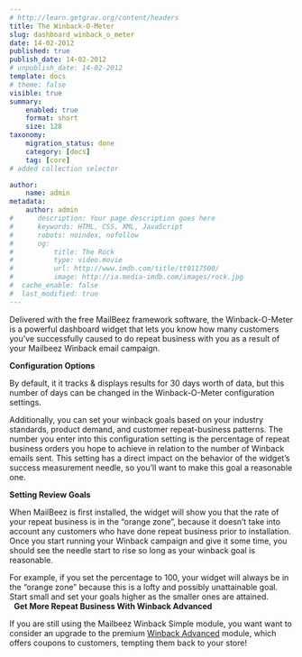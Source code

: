 ```yaml
---
# http://learn.getgrav.org/content/headers
title: The Winback-O-Meter
slug: dashboard_winback_o_meter
date: 14-02-2012
published: true
publish_date: 14-02-2012
# unpublish_date: 14-02-2012
template: docs
# theme: false
visible: true
summary:
    enabled: true
    format: short
    size: 128
taxonomy:
    migration_status: done
    category: [docs]
    tag: [core]
# added collection selector

author:
    name: admin
metadata:
    author: admin
#      description: Your page description goes here
#      keywords: HTML, CSS, XML, JavaScript
#      robots: noindex, nofollow
#      og:
#          title: The Rock
#          type: video.movie
#          url: http://www.imdb.com/title/tt0117500/
#          image: http://ia.media-imdb.com/images/rock.jpg
#  cache_enable: false
#  last_modified: true
---
```


Delivered with the free MailBeez framework software, the Winback-O-Meter is a powerful dashboard widget that lets you know how many customers you’ve successfully caused to do repeat business with you as a result of your Mailbeez Winback email campaign.

**Configuration Options**

By default, it it tracks & displays results for 30 days worth of data, but this number of days can be changed in the Winback-O-Meter configuration settings.

Additionally, you can set your winback goals based on your industry standards, product demand, and customer repeat-business patterns. The number you enter into this configuration setting is the percentage of repeat business orders you hope to achieve in relation to the number of Winback emails sent. This setting has a direct impact on the behavior of the widget’s success measurement needle, so you’ll want to make this goal a reasonable one.

**Setting Review Goals**

When MailBeez is first installed, the widget will show you that the rate of your repeat business is in the “orange zone”, because it doesn’t take into account any customers who have done repeat business prior to installation. Once you start running your Winback campaign and give it some time, you should see the needle start to rise so long as your winback goal is reasonable.

For example, if you set the percentage to 100, your widget will always be in the “orange zone” because this is a lofty and possibly unattainable goal. Start small and set your goals higher as the smaller ones are attained.  
  
**Get More Repeat Business With Winback Advanced**

If you are still using the Mailbeez Winback Simple module, you want want to consider an upgrade to the premium [Winback Advanced](/documentation/mailbeez/winback_advanced/ "Mailbeez Winback Advanced") module, which offers coupons to customers, tempting them back to your store!

